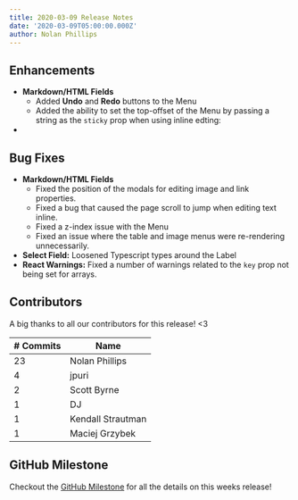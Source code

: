 ```yaml
---
title: 2020-03-09 Release Notes
date: '2020-03-09T05:00:00.000Z'
author: Nolan Phillips
---
```

## Enhancements

* **Markdown/HTML Fields**
  * Added **Undo** and **Redo** buttons to the Menu
  * Added the ability to set the top-offset of the Menu by passing a string as the `sticky` prop when using inline edting:
* 

## Bug Fixes

* **Markdown/HTML Fields**
  * Fixed the position of the modals for editing image and link properties.
  * Fixed a bug that caused the page scroll to jump when editing text inline.
  * Fixed a z-index issue with the Menu
  * Fixed an issue where the table and image menus were re-rendering unnecessarily.
* **Select Field:** Loosened Typescript types around the Label
* **React Warnings:** Fixed a number of warnings related to the `key` prop not being set for arrays.

## Contributors

A big thanks to all our contributors for this release! <3

| # Commits | Name |
| --- | --- |
| 23 | Nolan Phillips |
| 4 | jpuri |
| 2 | Scott Byrne |
| 1 | DJ |
| 1 | Kendall Strautman |
| 1 | Maciej Grzybek |

## GitHub Milestone

Checkout the [GitHub Milestone](https://github.com/tinacms/tinacms/milestone/15?closed=1 "2020-03-09 Release") for all the details on this weeks release!